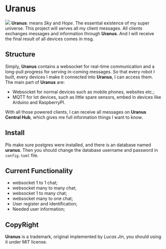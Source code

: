 # Uranus

![](https://i.loli.net/2018/05/14/5af93f6aabc6a.jpeg)
**Uranus**: means *Sky* and *Hope*. The essential existence of my super universe. This project will serves all my client messages.
All clients exchanges messages and information through **Uranus**. And I will receive the final result of all devices comes in msg.

## Structure
Simply, **Uranus** contains a websocket for real-time communication and a long-pull progress for serving in-coming messages. So that every robot I built, every devices I make it connected into **Uranus**, I can access them. The main part of **Uranus** are:
- Websocket for normal devices such as mobile phones, websites etc.;
- MQTT for Iot devices, such as little spare sensors, embed in devices like Arduino and RaspberryPI.

With all those powered clients, I can receive all messages on **Uranus Central Hub**, which gives me full information things I want to know.


## Install
Pls make sure postgres were installed, and there is an database named **uranus**. Then you should change the database username and password in `config.toml` file.

## Current Functionality
- websocket 1 to 1 chat;
- websocket many to many chat;
- websocket 1 to many chat;
- websocket many to one chat;
- User register and identification;
- Needed user information;




## CopyRight
**Uranus** is a trademark, original implemented by *Lucas Jin*, you should using it under MIT license.